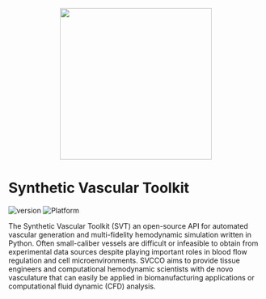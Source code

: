 
<p align="center">
  <img src="https://github.com/zasexton/Synthetic-Vascular-Toolkit/blob/main/docs/big_cco_cube.png" height="300">
</p>


# Synthetic Vascular Toolkit


![version](https://img.shields.io/badge/version-0.6.18-blue)
![Platform](https://img.shields.io/badge/platform-macOS%20|%20linux%20|%20windows-blue)

<p align="left">
The Synthetic Vascular Toolkit (SVT) an open-source API for automated vascular generation and multi-fidelity hemodynamic simulation written in Python. Often small-caliber vessels are difficult or infeasible to obtain from experimental data sources despite playing important roles in blood flow regulation and cell microenvironments. SVCCO aims to provide tissue engineers and computational hemodynamic scientists with de novo vasculature that can easily be applied in biomanufacturing applications or computational fluid dynamic (CFD) analysis.
</p>
